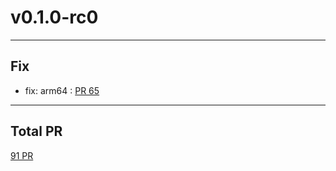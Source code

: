 
# v0.1.0-rc0

***

## Fix

* fix: arm64 : [PR 65](https://github.com/spidernet-io/egressgateway/pull/65)



***

## Total PR

[ 91 PR](https://github.com/spidernet-io/egressgateway/compare/v0.0.0...v0.1.0-rc0)
